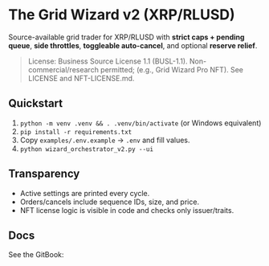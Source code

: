 # The Grid Wizard v2 (XRP/RLUSD)

Source-available grid trader for XRP/RLUSD with **strict caps + pending queue**, **side throttles**, **toggleable auto-cancel**, and optional **reserve relief**.

> License: Business Source License 1.1 (BUSL-1.1). Non-commercial/research permitted;  (e.g., Grid Wizard Pro NFT). See LICENSE and NFT-LICENSE.md.

## Quickstart
1. `python -m venv .venv && . .venv/bin/activate` (or Windows equivalent)
2. `pip install -r requirements.txt`
3. Copy `examples/.env.example` → `.env` and fill values.
4. `python wizard_orchestrator_v2.py --ui`

## Transparency
- Active settings are printed every cycle.
- Orders/cancels include sequence IDs, size, and price.
- NFT license logic is visible in code and checks only issuer/traits.

## Docs
See the GitBook: 

